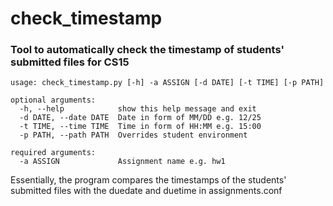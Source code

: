 # check_timestamp

### Tool to automatically check the timestamp of students' submitted files for CS15

    usage: check_timestamp.py [-h] -a ASSIGN [-d DATE] [-t TIME] [-p PATH]

    optional arguments:
      -h, --help            show this help message and exit
      -d DATE, --date DATE  Date in form of MM/DD e.g. 12/25
      -t TIME, --time TIME  Time in form of HH:MM e.g. 15:00
      -p PATH, --path PATH  Overrides student environment

    required arguments:
      -a ASSIGN             Assignment name e.g. hw1
      
Essentially, the program compares the timestamps of the students' submitted files with the duedate and duetime in assignments.conf

